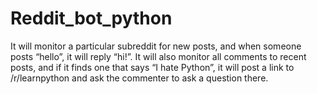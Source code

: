 # Reddit_bot_python
It will monitor a particular subreddit for new posts, and when someone posts “hello”, it will reply “hi!”.
It will also monitor all comments to recent posts, and if it finds one that says “I hate Python”, it will post a link to /r/learnpython and ask the commenter to ask a question there.
